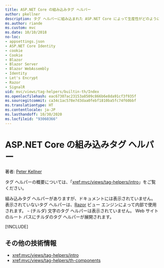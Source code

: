 ```yaml
---
title: ASP.NET Core の組み込みタグ ヘルパー
author: pkellner
description: タグ ヘルパーに組み込まれた ASP.NET Core によって生産性がどのように向上するかをご確認ください。
ms.author: riande
ms.custom: mvc
ms.date: 10/10/2018
no-loc:
- appsettings.json
- ASP.NET Core Identity
- cookie
- Cookie
- Blazor
- Blazor Server
- Blazor WebAssembly
- Identity
- Let's Encrypt
- Razor
- SignalR
uid: mvc/views/tag-helpers/builtin-th/Index
ms.openlocfilehash: eac67307ac23153a8509c866b6e8da91cf3f935f
ms.sourcegitcommit: ca34c1ac578e7d3daa0febf1810ba5fc74f60bbf
ms.translationtype: HT
ms.contentlocale: ja-JP
ms.lasthandoff: 10/30/2020
ms.locfileid: "93060366"
---
```

# <a name="aspnet-core-built-in-tag-helpers"></a>ASP.NET Core の組み込みタグ ヘルパー

著者: [Peter Kellner](https://peterkellner.net)

タグ ヘルパーの概要については、「<xref:mvc/views/tag-helpers/intro>」をご覧ください。

組み込みタグ ヘルパーがありますが、ドキュメントには表示されていません。 表示されていないタグ ヘルパーは、[Razor](xref:mvc/views/razor) ビュー エンジンによって内部で使用されます。 `~` (チルダ) 文字のタグ ヘルパーは表示されていません。 Web サイトのルート パスにチルダのタグ ヘルパーが展開されます。

[!INCLUDE[](~/includes/built-in-TH.md)]

## <a name="additional-resources"></a>その他の技術情報

* <xref:mvc/views/tag-helpers/intro>
* <xref:mvc/views/tag-helpers/th-components>
